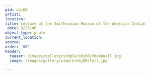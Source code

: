 ```yaml
---
pid: obj60
artist:
location:
title: Lecture at the Smithsonian Museum of the American Indian
_date: 3/25/06
object_type: photo
current_location:
source:
order: '60'
header:
  teaser: /images/gallery/simple/obj60/thumbnail.jpg
  image: /images/gallery/simple/obj60/full.jpg

---
```

